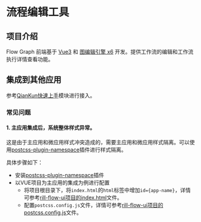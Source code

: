 # 流程编辑工具

## 项目介绍
Flow Graph 前端基于 [Vue3](https://v3.vuejs.org/) 和 [图编辑引擎 x6](https://x6.antv.antgroup.com/) 开发。提供工作流的编辑和工作流执行详情查看功能。

## 集成到其他应用
参考[QianKun快速上手](https://qiankun.umijs.org/zh/guide)模块进行接入。

### 常见问题

#### 1. 主应用集成后，系统整体样式异常。
这是由于主应用和微应用样式冲突造成的，需要主应用和微应用样式隔离。可以使用[postcss-plugin-namespace](https://www.npmjs.com/package/postcss-plugin-namespace)插件进行样式隔离。

具体步骤如下：
- 安装[postcss-plugin-namespace](https://www.npmjs.com/package/postcss-plugin-namespace)插件
- 以VUE项目为主应用的集成为例进行配置
   - 将项目根目录下，将`index.html`的`html`标签中增加`id={app-name}`，详情可参考[rill-flow-ui项目的index.html](https://github.com/weibocom/rill-flow/blob/main/rill-flow-ui/index.html)文件。
   - 配置`postcss.config.js`文件，详情可参考[rill-flow-ui项目的postcss.config.js](https://github.com/weibocom/rill-flow/blob/main/rill-flow-ui/postcss.config.js)文件。




